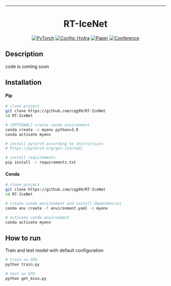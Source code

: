 ______________________________________________________________________

<div align="center">

# RT-IceNet

<a href="https://pytorch.org/get-started/locally/"><img alt="PyTorch" src="https://img.shields.io/badge/PyTorch-ee4c2c?logo=pytorch&logoColor=white"></a>
<a href="https://hydra.cc/"><img alt="Config: Hydra" src="https://img.shields.io/badge/Config-Hydra-89b8cd"></a>
[![Paper](http://img.shields.io/badge/paper-arxiv.1001.2234-B31B1B.svg)](https://www.nature.com/articles/nature14539)
[![Conference](http://img.shields.io/badge/AnyConference-year-4b44ce.svg)](https://papers.nips.cc/paper/2020)

</div>

## Description

code is coming soon

## Installation

#### Pip

```bash
# clone project
git clone https://github.com/cqg99/RT-IceNet
cd RT-IceNet

# [OPTIONAL] create conda environment
conda create -n myenv python=3.9
conda activate myenv

# install pytorch according to instructions
# https://pytorch.org/get-started/

# install requirements
pip install -r requirements.txt
```

#### Conda

```bash
# clone project
git clone https://github.com/cqg99/RT-IceNet
cd RT-IceNet

# create conda environment and install dependencies
conda env create -f environment.yaml -n myenv

# activate conda environment
conda activate myenv
```

## How to run

Train and test model with default configuration

```bash
# train on GPU
python train.py

# test on GPU
python get_miou.py
```

